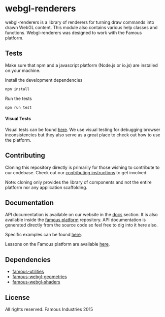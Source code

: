 webgl-renderers
=================

webgl-renderers is a library of renderers for turning draw commands into drawn WebGL content.  This module also contains various help classes and functions.  Webgl-renderers was designed to work with the Famous platform.

## Tests

Make sure that npm and a javascript platform (Node.js or io.js) are installed on your machine.

Install the development dependencies

```sh
npm install
```

Run the tests

```sh
npm run test
```

#### Visual Tests

Visual tests can be found [here](http://github.com/Famous/visual-tests).  We use visual testing for debugging browser inconsistencies but they also serve as a great place to check out how to use the platform.

## Contributing

Cloning this repository directly is primarily for those wishing to contribute to our codebase. Check out our [contributing instructions](https://github.com/Famous/famous/blob/master/CONTRIBUTING.md) to get involved. 
    
Note: cloning only provides the library of components and not the entire platform nor any application scaffolding.
  
## Documentation

API documentation is available on our website in the [docs](https://famo.us/docs) section.  It is also available inside the [famous platform](https://github.com/famous/famous) repository.  API documentation is generated directly from the source code so feel free to dig into it here also.

Specific examples can be found [here](https://github.com/famous/examples).

Lessons on the Famous platform are available [here](https://famo.us/university).

## Dependencies

- [famous-utilities](https://github.com/Famous/utilities)
- [famous-webgl-geometries](https://github.com/Famous/webgl-geometries)
- [famous-webgl-shaders](https://github.com/Famous/webgl-shaders)

## License

All rights reserved. Famous Industries 2015
